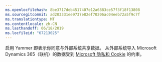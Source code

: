 ```yaml
---
ms.openlocfilehash: 8be3717deb4517407e12a6883ce57f3f18f13808
ms.sourcegitcommit: ad203331ee9737e82ef70206ac04eeb72a5f9c7f
ms.translationtype: MT
ms.contentlocale: zh-CN
ms.lasthandoff: 06/18/2019
ms.locfileid: "67213025"
---
```

启用 Yammer 即表示你同意与外部系统共享数据。 从外部系统导入 Microsoft Dynamics 365（联机）的数据受到 [Microsoft 隐私和 Cookie](http://go.microsoft.com/fwlink/p/?LinkID=521839) 的约束。